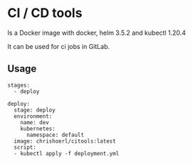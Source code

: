 # CI / CD tools

Is a Docker image with docker, helm 3.5.2 and kubectl 1.20.4

It can be used for ci jobs in GitLab.

## Usage

```
stages:
  - deploy

deploy:
  stage: deploy
  environment:
    name: dev
    kubernetes:
      namespace: default
  image: chrishoerl/citools:latest
  script:
  - kubectl apply -f deployment.yml
```
